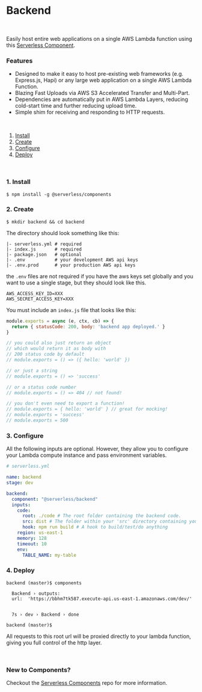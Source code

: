 # Backend

&nbsp;

Easily host entire web applications on a single AWS Lambda function using this [Serverless Component](https://www.github.com/serverless/components).

### Features

* Designed to make it easy to host pre-existing web frameworks (e.g. Express.js, Hapi) or any large web application on a single AWS Lambda Function.
* Blazing Fast Uploads via AWS S3 Accelerated Transfer and Multi-Part.
* Dependencies are automatically put in AWS Lambda Layers, reducing cold-start time and further reducing upload time.
* Simple shim for receiving and responding to HTTP requests.

&nbsp;

1. [Install](#1-install)
2. [Create](#2-create)
3. [Configure](#3-configure)
4. [Deploy](#4-deploy)

&nbsp;


### 1. Install

```console
$ npm install -g @serverless/components
```

### 2. Create

```console
$ mkdir backend && cd backend
```

The directory should look something like this:


```
|- serverless.yml # required
|- index.js       # required
|- package.json   # optional
|- .env           # your development AWS api keys
|- .env.prod      # your production AWS api keys
```

the `.env` files are not required if you have the aws keys set globally and you want to use a single stage, but they should look like this.

```
AWS_ACCESS_KEY_ID=XXX
AWS_SECRET_ACCESS_KEY=XXX
```

You must include an `index.js` file that looks like this:

```js
module.exports = async (e, ctx, cb) => {
  return { statusCode: 200, body: 'backend app deployed.' }
}

// you could also just return an object
// which would return it as body with
// 200 status code by default
// module.exports = () => ({ hello: 'world' })

// or just a string
// module.exports = () => 'success'

// or a status code number
// module.exports = () => 404 // not found!

// you don't even need to export a function!
// module.exports = { hello: 'world' } // great for mocking!
// module.exports = 'success'
// module.exports = 500
```

### 3. Configure

All the following inputs are optional. However, they allow you to configure your Lambda compute instance and pass environment variables.

```yml
# serverless.yml

name: backend
stage: dev

backend:
  component: "@serverless/backend"
  inputs:
    code:
      root: ./code # The root folder containing the backend code.
      src: dist # The folder within your 'src' directory containing your built artifacts
      hook: npm run build # A hook to build/test/do anything
    region: us-east-1
    memory: 128
    timeout: 10
    env:
      TABLE_NAME: my-table
```

### 4. Deploy

```console
backend (master)$ components

  Backend › outputs:
  url:  'https://bbhm7tk587.execute-api.us-east-1.amazonaws.com/dev/'


  7s › dev › Backend › done

backend (master)$
```

All requests to this root url will be proxied directly to your lambda function, giving you full control of the http layer.

&nbsp;

### New to Components?

Checkout the [Serverless Components](https://github.com/serverless/components) repo for more information.
